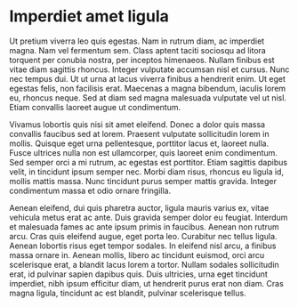 # Imperdiet amet ligula

Ut pretium viverra leo quis egestas. Nam in rutrum diam, ac imperdiet magna. Nam vel fermentum sem. Class aptent taciti sociosqu ad litora torquent per conubia nostra, per inceptos himenaeos. Nullam finibus est vitae diam sagittis rhoncus. Integer vulputate accumsan nisl et cursus. Nunc nec tempus dui. Ut ut urna at lacus viverra finibus a hendrerit enim. Ut eget egestas felis, non facilisis erat. Maecenas a magna bibendum, iaculis lorem eu, rhoncus neque. Sed at diam sed magna malesuada vulputate vel ut nisl. Etiam convallis laoreet augue ut condimentum.

Vivamus lobortis quis nisi sit amet eleifend. Donec a dolor quis massa convallis faucibus sed at lorem. Praesent vulputate sollicitudin lorem in mollis. Quisque eget urna pellentesque, porttitor lacus et, laoreet nulla. Fusce ultrices nulla non est ullamcorper, quis laoreet enim condimentum. Sed semper orci a mi rutrum, ac egestas est porttitor. Etiam sagittis dapibus velit, in tincidunt ipsum semper nec. Morbi diam risus, rhoncus eu ligula id, mollis mattis massa. Nunc tincidunt purus semper mattis gravida. Integer condimentum massa et odio ornare fringilla.

Aenean eleifend, dui quis pharetra auctor, ligula mauris varius ex, vitae vehicula metus erat ac ante. Duis gravida semper dolor eu feugiat. Interdum et malesuada fames ac ante ipsum primis in faucibus. Aenean non rutrum arcu. Cras quis eleifend augue, eget porta leo. Curabitur nec tellus ligula. Aenean lobortis risus eget tempor sodales. In eleifend nisl arcu, a finibus massa ornare in. Aenean mollis, libero ac tincidunt euismod, orci arcu scelerisque erat, a blandit lacus lorem a tortor. Nullam sodales sollicitudin erat, id pulvinar sapien dapibus quis. Duis ultricies, urna eget tincidunt imperdiet, nibh ipsum efficitur diam, ut hendrerit purus erat non diam. Cras magna ligula, tincidunt ac est blandit, pulvinar scelerisque tellus.
